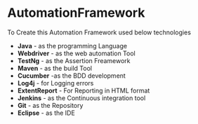 # AutomationFramework
To Create this Automation Framework used below technologies
- **Java** - as the programming Language
- **Webdriver** - as the web automation Tool
- **TestNg** -  as the Assertion Freamework
- **Maven** - as the build Tool
- **Cucumber** -as the BDD development
- **Log4j**  - for Logging errors
- **ExtentReport** - For Reporting in HTML format
- **Jenkins** - as the Continuous integration tool
- **Git** - as the Repository
- **Eclipse** - as the IDE

